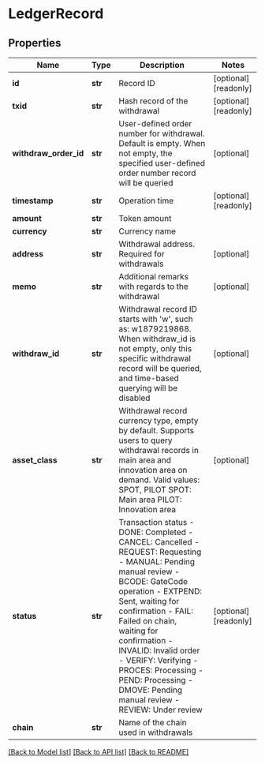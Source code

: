 # LedgerRecord

## Properties
Name | Type | Description | Notes
------------ | ------------- | ------------- | -------------
**id** | **str** | Record ID | [optional] [readonly] 
**txid** | **str** | Hash record of the withdrawal | [optional] [readonly] 
**withdraw_order_id** | **str** | User-defined order number for withdrawal. Default is empty. When not empty, the specified user-defined order number record will be queried | [optional] 
**timestamp** | **str** | Operation time | [optional] [readonly] 
**amount** | **str** | Token amount | 
**currency** | **str** | Currency name | 
**address** | **str** | Withdrawal address. Required for withdrawals | [optional] 
**memo** | **str** | Additional remarks with regards to the withdrawal | [optional] 
**withdraw_id** | **str** | Withdrawal record ID starts with &#39;w&#39;, such as: w1879219868. When withdraw_id is not empty, only this specific withdrawal record will be queried, and time-based querying will be disabled | [optional] 
**asset_class** | **str** | Withdrawal record currency type, empty by default. Supports users to query withdrawal records in main area and innovation area on demand. Valid values: SPOT, PILOT  SPOT: Main area PILOT: Innovation area | [optional] 
**status** | **str** | Transaction status  - DONE: Completed - CANCEL: Cancelled - REQUEST: Requesting - MANUAL: Pending manual review - BCODE: GateCode operation - EXTPEND: Sent, waiting for confirmation - FAIL: Failed on chain, waiting for confirmation - INVALID: Invalid order - VERIFY: Verifying - PROCES: Processing - PEND: Processing - DMOVE: Pending manual review - REVIEW: Under review | [optional] [readonly] 
**chain** | **str** | Name of the chain used in withdrawals | 

[[Back to Model list]](../README.md#documentation-for-models) [[Back to API list]](../README.md#documentation-for-api-endpoints) [[Back to README]](../README.md)


